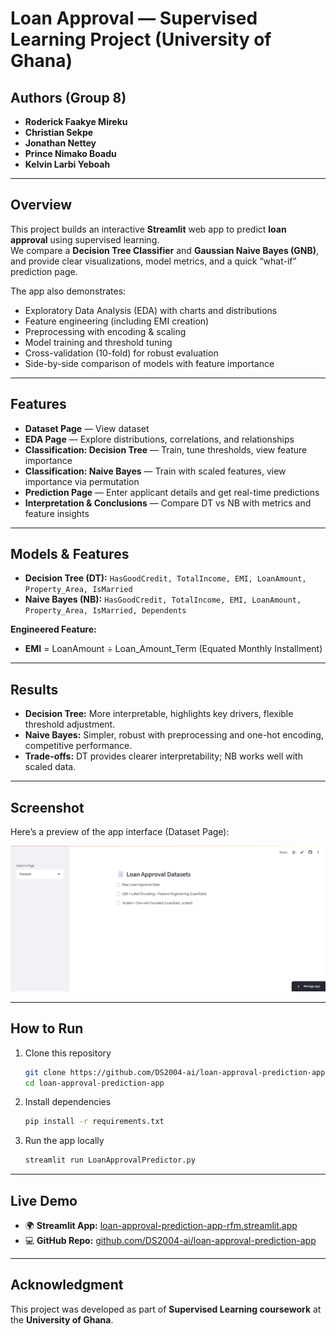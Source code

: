 # Loan Approval — Supervised Learning Project (University of Ghana)

## Authors (Group 8)
- **Roderick Faakye Mireku** 
- **Christian Sekpe**
- **Jonathan Nettey**
- **Prince Nimako Boadu**  
- **Kelvin Larbi Yeboah**    


---

## Overview
This project builds an interactive **Streamlit** web app to predict **loan approval** using supervised learning.  
We compare a **Decision Tree Classifier** and **Gaussian Naive Bayes (GNB)**, and provide clear visualizations, model metrics, and a quick “what-if” prediction page.  

The app also demonstrates:
- Exploratory Data Analysis (EDA) with charts and distributions  
- Feature engineering (including EMI creation)  
- Preprocessing with encoding & scaling  
- Model training and threshold tuning  
- Cross-validation (10-fold) for robust evaluation  
- Side-by-side comparison of models with feature importance  

---

## Features
- **Dataset Page** — View dataset  
- **EDA Page** — Explore distributions, correlations, and relationships  
- **Classification: Decision Tree** — Train, tune thresholds, view feature importance  
- **Classification: Naive Bayes** — Train with scaled features, view importance via permutation  
- **Prediction Page** — Enter applicant details and get real-time predictions  
- **Interpretation & Conclusions** — Compare DT vs NB with metrics and feature insights  

---

## Models & Features
- **Decision Tree (DT):** `HasGoodCredit, TotalIncome, EMI, LoanAmount, Property_Area, IsMarried`  
- **Naive Bayes (NB):** `HasGoodCredit, TotalIncome, EMI, LoanAmount, Property_Area, IsMarried, Dependents`  

**Engineered Feature:**  
- **EMI** = LoanAmount ÷ Loan_Amount_Term (Equated Monthly Installment)  

---

## Results
- **Decision Tree:** More interpretable, highlights key drivers, flexible threshold adjustment.  
- **Naive Bayes:** Simpler, robust with preprocessing and one-hot encoding, competitive performance.  
- **Trade-offs:** DT provides clearer interpretability; NB works well with scaled data.  

---

## Screenshot
Here’s a preview of the app interface (Dataset Page):

![Loan Approval App Screenshot](assets/dataset_page.png)

---

## How to Run
1. Clone this repository  
   ```bash
   git clone https://github.com/DS2004-ai/loan-approval-prediction-app.git
   cd loan-approval-prediction-app
   ```
2. Install dependencies  
   ```bash
   pip install -r requirements.txt
   ```
3. Run the app locally  
   ```bash
   streamlit run LoanApprovalPredictor.py
   ```

---

## Live Demo
- 🌍 **Streamlit App:** [loan-approval-prediction-app-rfm.streamlit.app](https://loan-approval-prediction-app-rfm.streamlit.app/)  
- 💻 **GitHub Repo:** [github.com/DS2004-ai/loan-approval-prediction-app](https://github.com/DS2004-ai/loan-approval-prediction-app)  

---

## Acknowledgment
This project was developed as part of **Supervised Learning coursework** at the **University of Ghana**.  
